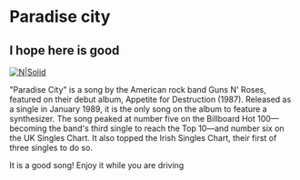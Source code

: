 # Paradise city
## I hope here is good
[![N|Solid](https://cldup.com/dTxpPi9lDf.thumb.png)](https://nodesource.com/products/nsolid)
  

"Paradise City" is a song by the American rock band Guns N' Roses, featured on their debut album, Appetite for Destruction (1987). Released as a single in January 1989, it is the only song on the album to feature a synthesizer. The song peaked at number five on the Billboard Hot 100—becoming the band's third single to reach the Top 10—and number six on the UK Singles Chart. It also topped the Irish Singles Chart, their first of three singles to do so.

  
  

It is a good song! Enjoy it while you are driving